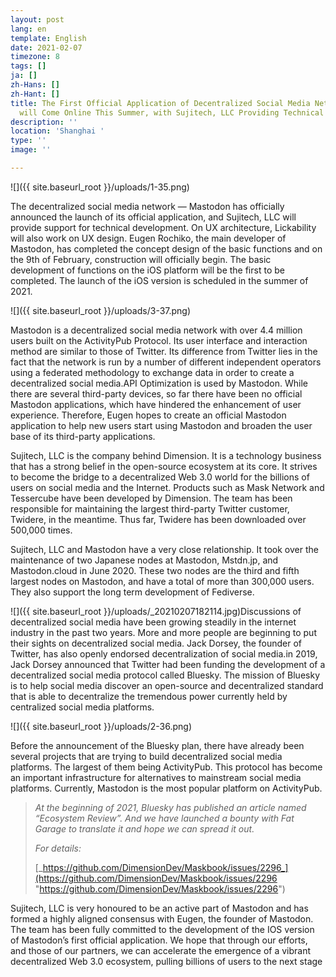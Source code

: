 ```yaml
---
layout: post
lang: en
template: English
date: 2021-02-07
timezone: 8
tags: []
ja: []
zh-Hans: []
zh-Hant: []
title: The First Official Application of Decentralized Social Media Network Mastodon
  will Come Online This Summer, with Sujitech, LLC Providing Technical Support.
description: ''
location: 'Shanghai '
type: ''
image: ''

---
```

![]({{ site.baseurl_root }}/uploads/1-35.png)

The decentralized social media network — Mastodon has officially announced the launch of its official application, and Sujitech, LLC will provide support for technical development. On UX architecture, Lickability will also work on UX design. Eugen Rochiko, the main developer of Mastodon, has completed the concept design of the basic functions and on the 9th of February, construction will officially begin. The basic development of functions on the iOS platform will be the first to be completed. The launch of the iOS version is scheduled in the summer of 2021.

![]({{ site.baseurl_root }}/uploads/3-37.png)

Mastodon is a decentralized social media network with over 4.4 million users built on the ActivityPub Protocol. Its user interface and interaction method are similar to those of Twitter. Its difference from Twitter lies in the fact that the network is run by a number of different independent operators using a federated methodology to exchange data in order to create a decentralized social media.API Optimization is used by Mastodon. While there are several third-party devices, so far there have been no official Mastodon applications, which have hindered the enhancement of user experience. Therefore, Eugen hopes to create an official Mastodon application to help new users start using Mastodon and broaden the user base of its third-party applications.

Sujitech, LLC is the company behind Dimension. It is a technology business that has a strong belief in the open-source ecosystem at its core. It strives to become the bridge to a decentralized Web 3.0 world for the billions of users on social media and the Internet. Products such as Mask Network and Tessercube have been developed by Dimension. The team has been responsible for maintaining the largest third-party Twitter customer, Twidere, in the meantime. Thus far, Twidere has been downloaded over 500,000 times.

Sujitech, LLC and Mastodon have a very close relationship. It took over the maintenance of two Japanese nodes at Mastodon, Mstdn.jp, and Mastodon.cloud in June 2020. These two nodes are the third and fifth largest nodes on Mastodon, and have a total of more than 300,000 users. They also support the long term development of Fediverse.

![]({{ site.baseurl_root }}/uploads/_20210207182114.jpg)Discussions of decentralized social media have been growing steadily in the internet industry in the past two years. More and more people are beginning to put their sights on decentralized social media. Jack Dorsey, the founder of Twitter, has also openly endorsed decentralization of social media.in 2019, Jack Dorsey announced that Twitter had been funding the development of a decentralized social media protocol called Bluesky. The mission of Bluesky is to help social media discover an open-source and decentralized standard that is able to decentralize the tremendous power currently held by centralized social media platforms.

![]({{ site.baseurl_root }}/uploads/2-36.png)

Before the announcement of the Bluesky plan, there have already been several projects that are trying to build decentralized social media platforms. The largest of them being ActivityPub. This protocol has become an important infrastructure for alternatives to mainstream social media platforms. Currently, Mastodon is the most popular platform on ActivityPub.

> _At the beginning of 2021, Bluesky has published an article named “Ecosystem Review”. And we have launched a bounty with Fat Garage to translate it and hope we can spread it out._
>
> _For details:_
>
> [_https://github.com/DimensionDev/Maskbook/issues/2296_](https://github.com/DimensionDev/Maskbook/issues/2296 "https://github.com/DimensionDev/Maskbook/issues/2296")

Sujitech, LLC is very honoured to be an active part of Mastodon and has formed a highly aligned consensus with Eugen, the founder of Mastodon. The team has been fully committed to the development of the IOS version of Mastodon’s first official application. We hope that through our efforts, and those of our partners, we can accelerate the emergence of a vibrant decentralized Web 3.0 ecosystem, pulling billions of users to the next stage